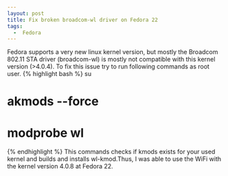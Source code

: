 ```yaml
---
layout: post
title: Fix broken broadcom-wl driver on Fedora 22
tags:
  -  Fedora
---
```

Fedora supports a very new linux kernel version, but mostly the Broadcom 802.11 STA driver (broadcom-wl) is mostly not compatible with this kernel version (>4.0.4). To fix this issue try to run following commands as root user. 
{% highlight bash  %}
su
# akmods --force
# modprobe wl
{% endhighlight %}
This commands checks if kmods exists for your used kernel and builds and installs wl-kmod.Thus, I was able to use the WiFi with the kernel version 4.0.8 at Fedora 22.


